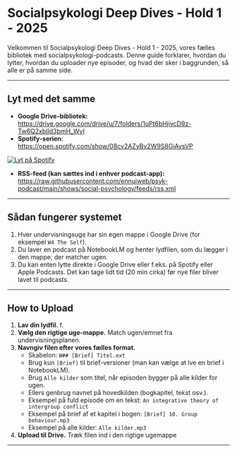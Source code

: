 # Socialpsykologi Deep Dives - Hold 1 - 2025

Velkommen til Socialpsykologi Deep Dives - Hold 1 - 2025, vores fælles bibliotek med socialpsykologi-podcasts. Denne guide forklarer, hvordan du lytter, hvordan du uploader nye episoder, og hvad der sker i baggrunden, så alle er på samme side.

---

## Lyt med det samme
- **Google Drive-bibliotek:** https://drive.google.com/drive/u/7/folders/1uPt6bHjivcD9z-Tw6Q2xbIld3bmH_WyI
- **Spotify-serien:** https://open.spotify.com/show/08cv2AZyBv2W9S8GiAysVP

[![Lyt på Spotify](https://upload.wikimedia.org/wikipedia/commons/2/26/Spotify_logo_with_text.svg)](https://open.spotify.com/show/08cv2AZyBv2W9S8GiAysVP)
- **RSS-feed (kan sættes ind i enhver podcast-app):** https://raw.githubusercontent.com/ennuiweb/psyk-podcast/main/shows/social-psychology/feeds/rss.xml

---

## Sådan fungerer systemet
1. Hver undervisningsuge har sin egen mappe i Google Drive (for eksempel `W4 The Self`).
2. Du laver en podcast på NotebookLM og henter lydfilen, som du lægger i den mappe, der matcher ugen.
3. Du kan enten lytte direkte i Google Drive eller f.eks. på Spotify eller Apple Podcasts. Det kan tage lidt tid (20 min cirka) før nye filer bliver lavet til podcasts.
---

## How to Upload
1. **Lav din lydfil.** f.
2. **Vælg den rigtige uge-mappe.** Match ugen/emnet fra undervisningsplanen.
3. **Navngiv filen efter vores fælles format.**
   - Skabelon: `W## [Brief] Titel.ext`
   - Brug kun `[Brief]` til brief-versioner (man kan vælge at lve en brief i NotebookLM).
   - Brug `Alle kilder` som titel, når episoden bygger på alle kilder for ugen.
   - Ellers genbrug navnet på hovedkilden (bogkapitel, tekst osv.).
   - Eksempel på fuld episode om en tekst: `An integrative theory of intergroup conflict`
   - Eksempel på brief af et kapitel i bogen: `[Brief] 10. Group behaviour.mp3`
   - Eksempel på alle kilder: `Alle kilder.mp3`
4. **Upload til Drive.** Træk filen ind i den rigtige ugemappe

---